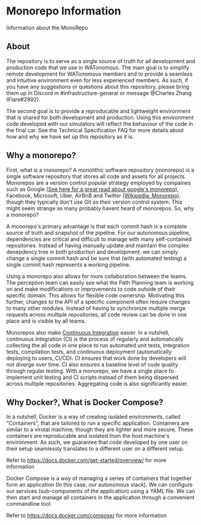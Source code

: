 # Monorepo Information

Information about the MonoRepo

## About

The repository is to serve as a single source of truth for all development and production code that we use in WATonomous. The main goal is to simplify remote development for WATonomous members and to provide a seamless and intuitive environment even for less experienced members. As such, if you have any suggestions or questions about this repository, please bring them up in Discord in #infrastructure-general or message @Charles Zhang (Flare#2992). 

The second goal is to provide a reproducable and lightweight environment that is shared for both development and production. Using this environment code developed with our simulators will reflect the behaviour of the code in the final car. See the Technical Specification FAQ for more details about how and why we have set up this repository as it is.

## Why a monorepo?

First, what is a monorepo? A monolithic software repository (monorepo) is a single software repository that stores all code and assets for all projects. Monorepos are a version control popular strategy employed by compaines such as Google [(See here for a great read about google's monorepo)](https://cacm.acm.org/magazines/2016/7/204032-why-google-stores-billions-of-lines-of-code-in-a-single-repository/fulltext), Facebook, Microsoft, Uber, AirBnB and Twitter [(Wikipedia: Monorepo)](https://en.wikipedia.org/wiki/Monorepo). though they typically don't use Git as their version control system. This might seem strange as many probably havent heard of monorepos. So, why a monorepo?

A monorepo's primary advantage is that each commit hash is a complete source of truth and snapshot of the pipeline. For our autonomous pipeline, dependencies are critical and difficult to manage with many self-contained repositories. Instead of having manually update and maintain the complex denepdency tree in both production and development, we can simply change a single commit hash and be sure that (with automated testing) a single commit hash represents a working pipeline.

Using a monorepo also allows for more collaboration between the teams. The perception team can easily see what the Path Planning team is working on and make modifications or improvements to code outside of their specific domain. This allows for flexible code ownership. Motivating this further, changes to the API of a specific component often require changes to many other modules. Instead of having to synchronize multiple merge requests across multiple repositories, all code review can be done in one place and is visible by all teams. 

Monorepos also make [Continuous Integration](https://en.wikipedia.org/wiki/Continuous_integration) easier. In a nutshell, continuous integration (CI) is the process of regularly and automatically collecting the all code in one place to run automated unit tests, integration tests, compilation tests, and continuous deployment (automatically deploying to users, CI/CD). CI ensures that work done by developers will not diverge over time. CI also ensures a baseline level of code quality through regular testing.  With a monorepo, we have a single place to implement unit testing and CI scripts instead of them being dispersed across multiple repositories. Aggregating code is also significantly easier.

## Why Docker?, What is Docker Compose?

In a nutshell, Docker is a way of creating isolated environments, called "Containers", that are tailored to run a specific application. Containers are similar to a virutal machine, though they are lighter and more secure. These containers are reproducable and isolated from the host machine's environment. As such, we guarantee that code developed by one user on their setup seamlessly translates to a different user on a different setup.

Refer to https://docs.docker.com/get-started/overview/ for more information

Docker Compose is a way of managing a series of containers that together form an application (In this case, our autonomous stack). We can configure our services (sub-components of the application) using a YAML file. We can then start and manage all containers in the application through a convenient commandline tool.

Refer to https://docs.docker.com/compose/ for more information
